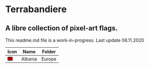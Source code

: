 # Terrabandiere
## A libre collection of pixel-art flags.

This readme.md file is a work-in-progress. Last update 06.11.2020


| Icon          | Name          | Folder        |
| -- | ------------- | ------------- |
| ![Albania](https://github.com/avreference/terrabandiere/blob/main/europe/albania.png)  | Albania       | Europe        |
